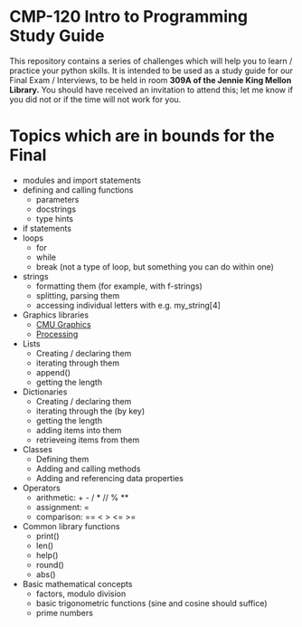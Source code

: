# CMP-120 Intro to Programming Study Guide

This repository contains a series of challenges which will help you to learn / practice your python skills. It is intended to be used as a study guide for our Final Exam / Interviews, to be held in room **309A of the Jennie King Mellon Library.** You should have received an invitation to attend this; let me know if you did not or if the time will not work for you.

# Topics which are in bounds for the Final

* modules and import statements
* defining and calling functions
  * parameters
  * docstrings
  * type hints
* if statements
* loops
  * for
  * while
  * break (not a type of loop, but something you can do within one)
* strings
  * formatting them (for example, with f-strings)
  * splitting, parsing them
  * accessing individual letters with e.g. my_string[4]
* Graphics libraries
  * [CMU Graphics](https://academy.cs.cmu.edu)
  * [Processing](https://py.processing.org)
* Lists
  * Creating / declaring them  
  * iterating through them
  * append()
  * getting the length
* Dictionaries
  * Creating / declaring them
  * iterating through the (by key)
  * getting the length
  * adding items into them
  * retrieveing items from them
* Classes
  * Defining them
  * Adding and calling methods
  * Adding and referencing data properties
* Operators
  * arithmetic: + - / * // % **
  * assignment: =
  * comparison: == < > <= >=
* Common library functions
  * print()
  * len()
  * help()
  * round()
  * abs()
* Basic mathematical concepts
  * factors, modulo division
  * basic trigonometric functions (sine and cosine should suffice)
  * prime numbers
 
